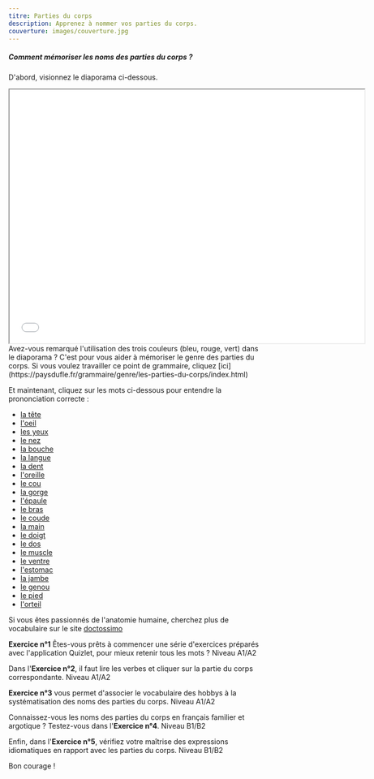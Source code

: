 ```yaml
---
titre: Parties du corps
description: Apprenez à nommer vos parties du corps.
couverture: images/couverture.jpg
---
```


##### Comment mémoriser les noms des parties du corps ?

D'abord, visionnez le diaporama ci-dessous.

<div class="embed-responsive embed-responsive-16by9">
    <iframe src = "/ViewerJS/#../pdf/parties_du corps_A1_A2.pdf" width='700' height='500' allowfullscreen webkitallowfullscreen></iframe>
</div>
Avez-vous remarqué l'utilisation des trois couleurs (bleu, rouge, vert) dans le diaporama ? C'est pour vous aider à mémoriser le genre des parties du corps. Si vous voulez travailler ce point de grammaire, cliquez [ici](https://paysdufle.fr/grammaire/genre/les-parties-du-corps/index.html) 

Et maintenant, cliquez sur les mots ci-dessous pour entendre la prononciation correcte :

<ul>
    <li><a href="#" class="tts-content">la tête</a></li>
    <li><a href="#" class="tts-content">l'oeil</a></li>
    <li><a href="#" class="tts-content">les yeux</a></li>
    <li><a href="#" class="tts-content">le nez</a></li>
    <li><a href="#" class="tts-content">la bouche</a></li>
    <li><a href="#" class="tts-content">la langue</a></li>
    <li><a href="#" class="tts-content">la dent</a></li>
    <li><a href="#" class="tts-content">l'oreille</a></li>
    <li><a href="#" class="tts-content">le cou</a></li>
    <li><a href="#" class="tts-content">la gorge</a></li>
    <li><a href="#" class="tts-content">l'épaule</a></li>
    <li><a href="#" class="tts-content">le bras</a></li>
    <li><a href="#" class="tts-content">le coude</a></li>
    <li><a href="#" class="tts-content">la main</a></li>
    <li><a href="#" class="tts-content">le doigt</a></li>
    <li><a href="#" class="tts-content">le dos</a></li>
    <li><a href="#" class="tts-content">le muscle</a></li>
    <li><a href="#" class="tts-content">le ventre</a></li>
    <li><a href="#" class="tts-content">l'estomac</a></li>
    <li><a href="#" class="tts-content">la jambe</a></li>
    <li><a href="#" class="tts-content">le genou</a></li>
    <li><a href="#" class="tts-content">le pied</a></li>
    <li><a href="#" class="tts-content">l'orteil</a></li>
</ul>

Si vous êtes passionnés de l'anatomie humaine, cherchez plus de vocabulaire sur le site [doctossimo](https://www.doctissimo.fr/html/sante/atlas/niv2/anatomie-externe.htm)

**Exercice n°1** 
Êtes-vous prêts à commencer une série d'exercices préparés avec l'application Quizlet, pour mieux retenir tous les mots ? Niveau A1/A2

Dans l'**Exercice n°2**, il faut lire les verbes et cliquer sur la partie du corps correspondante. Niveau A1/A2

**Exercice n°3** vous permet d'associer le vocabulaire des hobbys à la systématisation des noms des parties du corps. Niveau A1/A2

Connaissez-vous les noms des parties du corps en français familier et argotique ? Testez-vous dans l'**Exercice n°4**. Niveau B1/B2

Enfin, dans l'**Exercice n°5**, vérifiez votre maîtrise des expressions idiomatiques en rapport avec les parties du corps. Niveau B1/B2 

Bon courage ! 